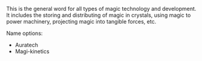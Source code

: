 This is the general word for all types of magic technology and development. It includes the storing and distributing of magic in crystals, using magic to power machinery, projecting magic into tangible forces, etc.

Name options:
- Auratech
- Magi-kinetics
